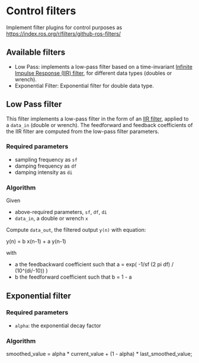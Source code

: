 # Control filters

Implement filter plugins for control purposes as https://index.ros.org/r/filters/github-ros-filters/

## Available filters

* Low Pass: implements a low-pass filter based on a time-invariant [Infinite Impulse Response (IIR) filter](https://en.wikipedia.org/wiki/Infinite_impulse_response), for different data types (doubles or wrench).
* Exponential Filter: Exponential filter for double data type.

## Low Pass filter

This filter implements a low-pass filter in the form of an [IIR filter](https://en.wikipedia.org/wiki/Infinite_impulse_response), applied to a `data_in` (double or wrench).
The feedforward and feedback coefficients of the IIR filter are computed from the low-pass filter parameters.

### Required parameters

* sampling frequency as `sf`
* damping frequency as `df`
* damping intensity as `di`

### Algorithm

Given
* above-required parameters,  `sf`, `df`, `di`
* `data_in`, a double or wrench `x`

Compute `data_out`, the filtered output `y(n)` with equation:

y(n) = b x(n-1) + a y(n-1)

with

* a the feedbackward coefficient such that a = exp( -1/sf (2 pi df) / (10^(di/-10)) )
* b the feedforward coefficient such that b = 1 - a


## Exponential filter

### Required parameters
* `alpha`: the exponential decay factor

### Algorithm

  smoothed_value  = alpha * current_value + (1 - alpha) * last_smoothed_value;
